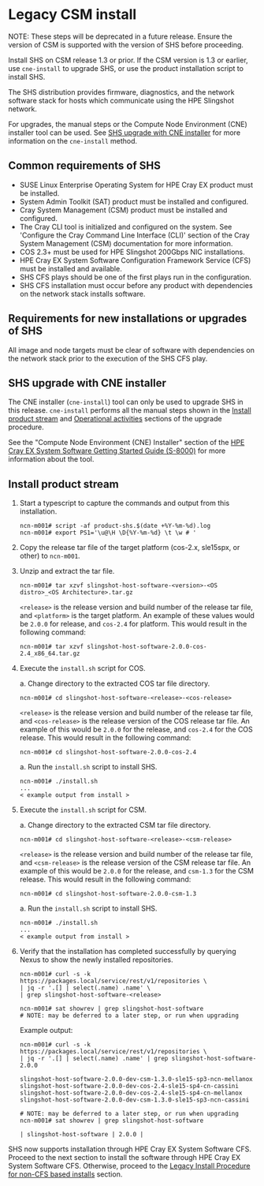 
# Legacy CSM install

NOTE: These steps will be deprecated in a future release. Ensure the version of CSM is supported with the version of SHS before proceeding.

Install SHS on CSM release 1.3 or prior.
If the CSM version is 1.3 or earlier, use `cne-install` to upgrade SHS, or use the product installation script to install SHS. 

The SHS distribution provides firmware, diagnostics, and the network software stack for hosts which communicate using the HPE Slingshot network.

For upgrades, the manual steps or the Compute Node Environment (CNE) installer tool can be used. See [SHS upgrade with CNE installer](#shs-upgrade-with-cne-installer) for more information on the `cne-install` method.

## Common requirements of SHS

- SUSE Linux Enterprise Operating System for HPE Cray EX product must be installed.
- System Admin Toolkit (SAT) product must be installed and configured.
- Cray System Management (CSM) product must be installed and configured.
- The Cray CLI tool is initialized and configured on the system. See 'Configure the Cray Command Line Interface (CLI)' section of the Cray System Management (CSM) documentation for more information.
- COS 2.3+ must be used for HPE Slingshot 200Gbps NIC installations.
- HPE Cray EX System Software Configuration Framework Service (CFS) must be installed and available.
- SHS CFS plays should be one of the first plays run in the configuration.
- SHS CFS installation must occur before any product with dependencies on the network stack installs software.

## Requirements for new installations or upgrades of SHS

All image and node targets must be clear of software with dependencies on the network stack prior to the execution of the SHS CFS play.

## SHS upgrade with CNE installer

The CNE installer (`cne-install`) tool can only be used to upgrade SHS in this release. `cne-install` performs all the manual steps shown in the [Install product stream](#install-product-stream) and [Operational activities](../operations/operational_activities_csm.md#operational-activities) sections of the upgrade procedure.

See the "Compute Node Environment (CNE) Installer" section of the [HPE Cray EX System Software Getting Started Guide (S-8000)](https://www.hpe.com/support/ex-S-8000) for more information about the tool.

## Install product stream

1. Start a typescript to capture the commands and output from this installation.

   ```screen
   ncn-m001# script -af product-shs.$(date +%Y-%m-%d).log
   ncn-m001# export PS1='\u@\H \D{%Y-%m-%d} \t \w # '
   ```

2. Copy the release tar file of the target platform (cos-2.x, sle15spx, or other) to `ncn-m001`.

3. Unzip and extract the tar file.

   ```screen
   ncn-m001# tar xzvf slingshot-host-software-<version>-<OS distro>_<OS Architecture>.tar.gz
   ```

   `<release>` is the release version and build number of the release tar file, and `<platform>` is the target platform.
   An example of these values would be `2.0.0` for release, and `cos-2.4` for platform.
   This would result in the following command:

   ```screen
   ncn-m001# tar xzvf slingshot-host-software-2.0.0-cos-2.4_x86_64.tar.gz
   ```

4. Execute the `install.sh` script for COS.

   a. Change directory to the extracted COS tar file directory.

      ```screen
      ncn-m001# cd slingshot-host-software-<release>-<cos-release>
      ```

      `<release>` is the release version and build number of the release tar file, and `<cos-release>` is the release version of the COS release tar file. An example of this would be `2.0.0` for the release, and `cos-2.4` for the COS release. This would result in the following command:

      ```screen
      ncn-m001# cd slingshot-host-software-2.0.0-cos-2.4
      ```

   a. Run the `install.sh` script to install SHS.

      ```screen
      ncn-m001# ./install.sh
      ...
      < example output from install >
      ```

5. Execute the `install.sh` script for CSM.

   a. Change directory to the extracted CSM tar file directory.

      ```screen
      ncn-m001# cd slingshot-host-software-<release>-<csm-release>
      ```

      `<release>` is the release version and build number of the release tar file, and `<csm-release>` is the release version of the CSM release tar file. An example of this would be `2.0.0` for the release, and `csm-1.3` for the CSM release. This would result in the following command:

      ```screen
      ncn-m001# cd slingshot-host-software-2.0.0-csm-1.3
      ```

   a. Run the `install.sh` script to install SHS.

      ```screen
      ncn-m001# ./install.sh
      ...
      < example output from install >
      ```

6. Verify that the installation has completed successfully by querying Nexus to show the newly installed repositories.

   ```curl
   ncn-m001# curl -s -k https://packages.local/service/rest/v1/repositories \
   | jq -r '.[] | select(.name) .name' \
   | grep slingshot-host-software-<release>

   ncn-m001# sat showrev | grep slingshot-host-software
   # NOTE: may be deferred to a later step, or run when upgrading
   ```

   Example output:

   ```curl
   ncn-m001# curl -s -k https://packages.local/service/rest/v1/repositories \
   | jq -r '.[] | select(.name) .name' | grep slingshot-host-software-2.0.0

   slingshot-host-software-2.0.0-dev-csm-1.3.0-sle15-sp3-ncn-mellanox
   slingshot-host-software-2.0.0-dev-cos-2.4-sle15-sp4-cn-cassini
   slingshot-host-software-2.0.0-dev-cos-2.4-sle15-sp4-cn-mellanox
   slingshot-host-software-2.0.0-dev-csm-1.3.0-sle15-sp3-ncn-cassini

   # NOTE: may be deferred to a later step, or run when upgrading
   ncn-m001# sat showrev | grep slingshot-host-software

   | slingshot-host-software | 2.0.0 |
   ```

SHS now supports installation through HPE Cray EX System Software CFS. Proceed to the next section to install the software through HPE Cray EX System Software CFS. Otherwise, proceed to the [Legacy Install Procedure for non-CFS based installs](legacy_install_procedure_for_non_cfs_based_installs.md#legacy-install-procedure-for-non-cfs-based-installs) section.


